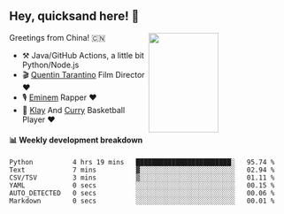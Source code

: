 ## Hey, quicksand here! 🏃
[<img align="right" width="50%" height='180' src="https://quicksandznzn.github.io/image/warriors.jpg">](https://github.com/quicksandznzn)
<!--
[<img align="right" width="50%" src="https://github-readme-stats.vercel.app/api?username=quicksandznzn&theme=dark&show_icons=true">](https://github.com/quicksandznzn)
-->


Greetings from China! 🇨🇳

- ⚒️ Java/GitHub Actions, a little bit Python/Node.js
- 🎬 [Quentin Tarantino](https://www.instagram.com/tarantinoxx/) Film Director ❤️
- 🎙 [Eminem](https://www.instagram.com/eminem/) Rapper ❤️
- 🏀 [Klay](https://www.instagram.com/klaythompson/) And [Curry](https://www.instagram.com/stephencurry30/) Basketball Player ❤️


#### :bar_chart: Weekly development breakdown
<!--START_SECTION:waka-->

```text
Python          4 hrs 19 mins   ████████████████████████░   95.74 %
Text            7 mins          ▓░░░░░░░░░░░░░░░░░░░░░░░░   02.94 %
CSV/TSV         3 mins          ▒░░░░░░░░░░░░░░░░░░░░░░░░   01.11 %
YAML            0 secs          ░░░░░░░░░░░░░░░░░░░░░░░░░   00.15 %
AUTO_DETECTED   0 secs          ░░░░░░░░░░░░░░░░░░░░░░░░░   00.06 %
Markdown        0 secs          ░░░░░░░░░░░░░░░░░░░░░░░░░   00.01 %
```

<!--END_SECTION:waka-->
